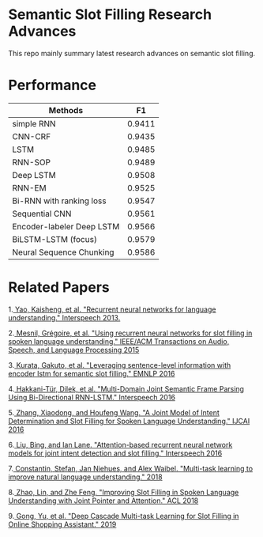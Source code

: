 # Semantic Slot Filling Research Advances

This repo mainly summary latest research advances on semantic slot filling.

# Performance

| Methods | F1 |
| ------ | ------ |
| simple RNN | 0.9411 |
| CNN-CRF | 0.9435 |
|  LSTM | 0.9485 |
| RNN-SOP | 0.9489 |
| Deep LSTM | 0.9508 |
| RNN-EM | 0.9525 |
| Bi-RNN with ranking loss | 0.9547 |
| Sequential CNN | 0.9561 |
| Encoder-labeler Deep LSTM | 0.9566 |
| BiLSTM-LSTM (focus) | 0.9579 |
| Neural Sequence Chunking | 0.9586 |
# Related Papers
1.[ Yao, Kaisheng, et al. "Recurrent neural networks for language understanding." Interspeech 2013.](https://www.isca-speech.org/archive/archive_papers/interspeech_2013/i13_2524.pdf)

2.[ Mesnil, Grégoire, et al. "Using recurrent neural networks for slot filling in spoken language understanding." IEEE/ACM Transactions on Audio, Speech, and Language Processing 2015](https://ieeexplore.ieee.org/abstract/document/6998838)

3.[ Kurata, Gakuto, et al. "Leveraging sentence-level information with encoder lstm for semantic slot filling." EMNLP 2016](https://arxiv.org/abs/1601.01530.pdf)

4.[ Hakkani-Tür, Dilek, et al. "Multi-Domain Joint Semantic Frame Parsing Using Bi-Directional RNN-LSTM." Interspeech 2016](https://pdfs.semanticscholar.org/d644/ae996755c803e067899bdd5ea52498d7091d.pdf)

5.[ Zhang, Xiaodong, and Houfeng Wang. "A Joint Model of Intent Determination and Slot Filling for Spoken Language Understanding." IJCAI 2016](https://www.ijcai.org/Proceedings/16/Papers/425.pdf)

6.[ Liu, Bing, and Ian Lane. "Attention-based recurrent neural network models for joint intent detection and slot filling." Interspeech 2016](https://arxiv.org/abs/1609.01454)

7.[ Constantin, Stefan, Jan Niehues, and Alex Waibel. "Multi-task learning to improve natural language understanding." 2018](https://arxiv.org/abs/1812.06876.pdf)

8.[ Zhao, Lin, and Zhe Feng. "Improving Slot Filling in Spoken Language Understanding with Joint Pointer and Attention." ACL 2018](http://www.aclweb.org/anthology/P18-2068)

9.[ Gong, Yu, et al. "Deep Cascade Multi-task Learning for Slot Filling in Online Shopping Assistant." 2019](http://www.cs.sjtu.edu.cn/~kzhu/papers/kzhu-slot.pdf)
